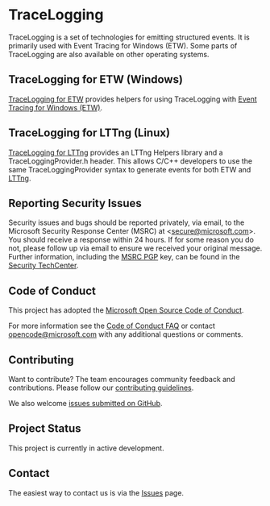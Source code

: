 # TraceLogging

TraceLogging is a set of technologies for emitting structured events. It is
primarily used with Event Tracing for Windows (ETW). Some parts of
TraceLogging are also available on other operating systems.

## TraceLogging for ETW (Windows)

[TraceLogging for ETW](etw/README.md) provides helpers for using TraceLogging with
[Event Tracing for Windows (ETW)](https://docs.microsoft.com/windows/win32/etw/about-event-tracing).

## TraceLogging for LTTng (Linux)

[TraceLogging for LTTng](LTTng/README.md) provides an LTTng Helpers library and a
TraceLoggingProvider.h header. This allows C/C++ developers to use the same
TraceLoggingProvider syntax to generate events for both ETW and [LTTng](https://lttng.org/).

## Reporting Security Issues

Security issues and bugs should be reported privately, via email, to the
Microsoft Security Response Center (MSRC) at <[secure@microsoft.com](mailto:secure@microsoft.com)>.
You should receive a response within 24 hours. If for some reason you do not, please follow up via
email to ensure we received your original message. Further information, including the
[MSRC PGP](https://technet.microsoft.com/en-us/security/dn606155) key, can be found in the
[Security TechCenter](https://technet.microsoft.com/en-us/security/default).

## Code of Conduct

This project has adopted the [Microsoft Open Source Code of Conduct](https://opensource.microsoft.com/codeofconduct/).

For more information see the [Code of Conduct FAQ](https://opensource.microsoft.com/codeofconduct/faq/) or contact [opencode@microsoft.com](mailto:opencode@microsoft.com) with any additional questions or comments.

## Contributing

Want to contribute? The team encourages community feedback and contributions. Please follow our [contributing guidelines](../CONTRIBUTING.md).

We also welcome [issues submitted on GitHub](https://github.com/Microsoft/TraceLogging/issues).

## Project Status

This project is currently in active development.

## Contact

The easiest way to contact us is via the [Issues](https://github.com/microsoft/TraceLogging/issues) page.
